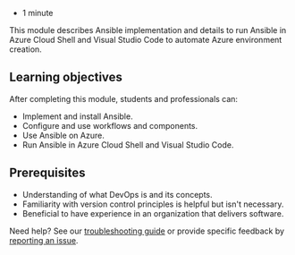 -   1 minute

This module describes Ansible implementation and details to run Ansible in Azure Cloud Shell and Visual Studio Code to automate Azure environment creation.

## Learning objectives

After completing this module, students and professionals can:

-   Implement and install Ansible.
-   Configure and use workflows and components.
-   Use Ansible on Azure.
-   Run Ansible in Azure Cloud Shell and Visual Studio Code.

## Prerequisites

-   Understanding of what DevOps is and its concepts.
-   Familiarity with version control principles is helpful but isn't necessary.
-   Beneficial to have experience in an organization that delivers software.

Need help? See our [troubleshooting guide](https://docs.microsoft.com/en-us/learn/support/troubleshooting?uid=learn.wwl.implement-ansible.introduction&documentId=7fa250ab-f65f-a353-5d1f-7a9ec4a2e7b2&versionIndependentDocumentId=50bdaddc-7270-47ff-5347-c8d04e32e3f7&contentPath=%2FMicrosoftDocs%2Flearn-pr%2Fblob%2Flive%2Flearn-pr%2Fwwl-azure%2Fimplement-ansible%2F1-introduction.yml&url=https%3A%2F%2Fdocs.microsoft.com%2Fen-us%2Flearn%2Fmodules%2Fimplement-ansible%2F1-introduction&author=lumac) or provide specific feedback by [reporting an issue](https://docs.microsoft.com/en-us/learn/support/troubleshooting?uid=learn.wwl.implement-ansible.introduction&documentId=7fa250ab-f65f-a353-5d1f-7a9ec4a2e7b2&versionIndependentDocumentId=50bdaddc-7270-47ff-5347-c8d04e32e3f7&contentPath=%2FMicrosoftDocs%2Flearn-pr%2Fblob%2Flive%2Flearn-pr%2Fwwl-azure%2Fimplement-ansible%2F1-introduction.yml&url=https%3A%2F%2Fdocs.microsoft.com%2Fen-us%2Flearn%2Fmodules%2Fimplement-ansible%2F1-introduction&author=lumac#report-feedback).